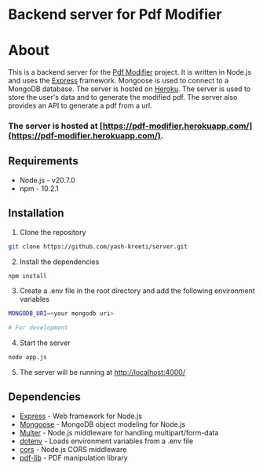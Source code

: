 # Backend server for Pdf Modifier

# About

This is a backend server for the [Pdf Modifier](
https://github.com/yash-kreeti/pdf-modifier) project. It is written in Node.js and uses the [Express](https://expressjs.com/) framework.
Mongoose is used to connect to a MongoDB database. The server is hosted on [Heroku](https://www.heroku.com/). The server is used to store the user's data and to generate the modified pdf. The server also provides an API to generate a pdf from a url.

### The server is hosted at [https://pdf-modifier.herokuapp.com/](https://pdf-modifier.herokuapp.com/).


## Requirements

- Node.js - v20.7.0
- npm - 10.2.1

## Installation

1. Clone the repository
```bash
git clone https://github.com/yash-kreeti/server.git
```
2. Install the dependencies
```bash
npm install
```
3. Create a .env file in the root directory and add the following environment variables
```bash
MONGODB_URI=<your mongodb uri>

# For development
````

4. Start the server
```bash
node app.js
```

5. The server will be running at [http://localhost:4000/](http://localhost:4000/)

## Dependencies

- [Express](https://expressjs.com/) - Web framework for Node.js
- [Mongoose](https://mongoosejs.com/) - MongoDB object modeling for Node.js
- [Multer](https://www.npmjs.com/package/multer) - Node.js middleware for handling multipart/form-data
- [dotenv](https://www.npmjs.com/package/dotenv) - Loads environment variables from a .env file
- [cors](https://www.npmjs.com/package/cors) - Node.js CORS middleware
- [pdf-lib](https://www.npmjs.com/package/pdf-lib) - PDF manipulation library
